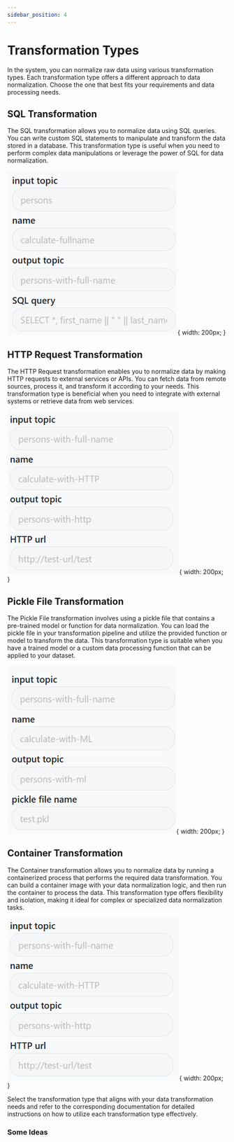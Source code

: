 ```yaml
---
sidebar_position: 4
---
```


# Transformation Types

In the system, you can normalize raw data using various transformation types. Each transformation type offers a different approach to data normalization. Choose the one that best fits your requirements and data processing needs.

## SQL Transformation

The SQL transformation allows you to normalize data using SQL queries. You can write custom SQL statements to manipulate and transform the data stored in a database. This transformation type is useful when you need to perform complex data manipulations or leverage the power of SQL for data normalization.

![img](../../static/img/sql-tranformer.png){ width: 200px; }

## HTTP Request Transformation

The HTTP Request transformation enables you to normalize data by making HTTP requests to external services or APIs. You can fetch data from remote sources, process it, and transform it according to your needs. This transformation type is beneficial when you need to integrate with external systems or retrieve data from web services.

![img](../../static/img/http-transformer.png){ width: 200px; }

## Pickle File Transformation

The Pickle File transformation involves using a pickle file that contains a pre-trained model or function for data normalization. You can load the pickle file in your transformation pipeline and utilize the provided function or model to transform the data. This transformation type is suitable when you have a trained model or a custom data processing function that can be applied to your dataset.

![img](../../static/img/ml-transformer.png){ width: 200px; }

## Container Transformation

The Container transformation allows you to normalize data by running a containerized process that performs the required data transformation. You can build a container image with your data normalization logic, and then run the container to process the data. This transformation type offers flexibility and isolation, making it ideal for complex or specialized data normalization tasks.

![img](../../static/img/container-transformer.png){ width: 200px; }



Select the transformation type that aligns with your data transformation needs and refer to the corresponding documentation for detailed instructions on how to utilize each transformation type effectively.


### Some Ideas
